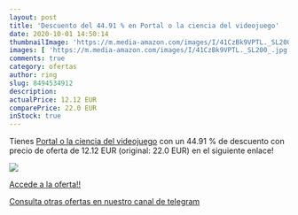 ```yaml
---
layout: post
title: 'Descuento del 44.91 % en Portal o la ciencia del videojuego'
date: 2020-10-01 14:50:14
thumbnailImage: 'https://m.media-amazon.com/images/I/41CzBk9VPTL._SL200_.jpg'
images: [ 'https://m.media-amazon.com/images/I/41CzBk9VPTL._SL200_.jpg' ]
comments: true
category: ofertas
author: ring
slug: 8494534912
description:
actualPrice: 12.12 EUR
comparePrice: 22.0 EUR
inStock: true
---
```


Tienes [Portal o la ciencia del videojuego](https://www.amazon.com/dp/8494534912/?tag=redken08-20) con un 44.91 % de descuento con precio de oferta de 12.12 EUR (original: 22.0 EUR) en el siguiente enlace!

[![](https://m.media-amazon.com/images/I/41CzBk9VPTL._SL200_.jpg)](https://www.amazon.com/dp/8494534912/?tag=redken08-20)

[Accede a la oferta!!](https://www.amazon.com/dp/8494534912/?tag=redken08-20)

[Consulta otras ofertas en nuestro canal de telegram](https://t.me/s/ofertas25)
